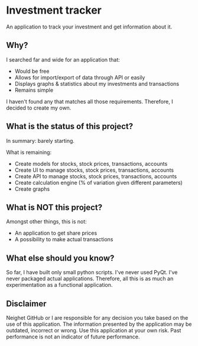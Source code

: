 # Investment tracker
An application to track your investment and get information about it.


## Why?
I searched far and wide for an application that:
- Would be free
- Allows for import/export of data through API or easily
- Displays graphs & statistics about my investments and transactions
- Remains simple

I haven't found any that matches all those requirements. Therefore, I decided to create my own.


## What is the status of this project?

In summary: barely starting.

What is remaining:
- Create models for stocks, stock prices, transactions, accounts
- Create UI to manage stocks, stock prices, transactions, accounts
- Create API to manage stocks, stock prices, transactions, accounts
- Create calculation engine (% of variation given different parameters)
- Create graphs

## What is NOT this project?

Amongst other things, this is not:
- An application to get share prices
- A possibility to make actual transactions

## What else should you know?

So far, I have built only small python scripts. I've never used PyQt. I've never packaged actual applications.
Therefore, all this is as much an experimentation as a functional application.

## Disclaimer

Neighet GitHub or I are responsible for any decision you take based on the use of this application. The information presented by the application may be outdated, incorrect or wrong. Use this application at your own risk.
Past performance is not an indicator of future performance.
